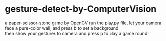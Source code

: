 # gesture-detect-by-ComputerVision  
a paper-scissor-stone game by OpenCV
run the play.py file, let your camera face a pure-color wall, and press b to set a background  
then show your gestures to camera and press p to play a game round!
